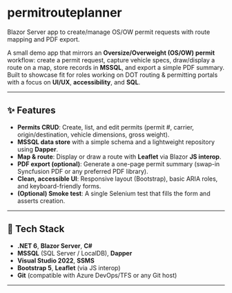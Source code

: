 # permitrouteplanner
Blazor Server app to create/manage OS/OW permit requests with route mapping and PDF export.

A small demo app that mirrors an **Oversize/Overweight (OS/OW) permit** workflow: create a permit request, capture vehicle specs, draw/display a route on a map, store records in **MSSQL**, and export a simple PDF summary. Built to showcase fit for roles working on DOT routing & permitting portals with a focus on **UI/UX**, **accessibility**, and **SQL**.

---

## ✨ Features
- **Permits CRUD**: Create, list, and edit permits (permit #, carrier, origin/destination, vehicle dimensions, gross weight).
- **MSSQL data store** with a simple schema and a lightweight repository using **Dapper**.
- **Map & route**: Display or draw a route with **Leaflet** via Blazor **JS interop**.
- **PDF export (optional)**: Generate a one-page permit summary (swap-in Syncfusion PDF or any preferred PDF library).
- **Clean, accessible UI**: Responsive layout (Bootstrap), basic ARIA roles, and keyboard-friendly forms.
- **(Optional) Smoke test**: A single Selenium test that fills the form and asserts creation.

---

## 🧰 Tech Stack
- **.NET 6**, **Blazor Server**, **C#**
- **MSSQL** (SQL Server / LocalDB), **Dapper**
- **Visual Studio 2022**, **SSMS**
- **Bootstrap 5**, **Leaflet** (via JS interop)
- **Git** (compatible with Azure DevOps/TFS or any Git host)

---

